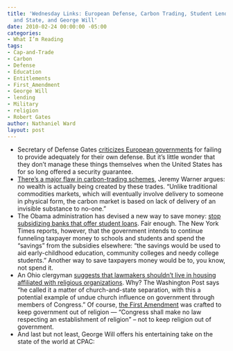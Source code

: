 ```yaml
---
title: 'Wednesday Links: European Defense, Carbon Trading, Student Lending, Church
  and State, and George Will'
date: 2010-02-24 00:00:00 -05:00
categories:
- What I’m Reading
tags:
- Cap-and-Trade
- Carbon
- Defense
- Education
- Entitlements
- First_Amendment
- George Will
- lending
- Military
- religion
- Robert Gates
author: Nathaniel Ward
layout: post
---
```


  * Secretary of Defense Gates [criticizes European governments][1] for failing to provide adequately for their own defense. But it’s little wonder that they don’t manage these things themselves when the United States has for so long offered a security guarantee.
  * [There’s a major flaw in carbon-trading schemes][2], Jeremy Warner argues: no wealth is actually being created by these trades. “Unlike traditional commodities markets, which will eventually involve delivery to someone in physical form, the carbon market is based on lack of delivery of an invisible substance to no-one.”
  * The Obama administration has devised a new way to save money: [stop subsidizing banks that offer student loans][3]. Fair enough. The New York Times reports, however, that the government intends to continue funneling taxpayer money to schools and students and spend the “savings” from the subsidies elsewhere: “the savings would be used to aid early-childhood education, community colleges and needy college students.” Another way to save taxpayers money would be to, you know, not spend it.
  * An Ohio clergyman [suggests that lawmakers shouldn’t live in housing affiliated with religious organizations][4]. Why? The Washington Post says “he called it a matter of church-and-state separation, with this a potential example of undue church influence on government through members of Congress.” Of course, [the First Amendment][5] was crafted to keep government out of religion — “Congress shall make no law respecting an establishment of religion” – not to keep religion out of government.
  * And last but not least, George Will offers his entertaining take on the state of the world at CPAC:

 [1]: http://www.guardian.co.uk/world/2010/feb/23/pacification-europe-security-threat-us-nato
 [2]: http://blogs.telegraph.co.uk/finance/jeremywarner/100003851/here-comes-the-next-bubble-carbon-trading/
 [3]: http://www.nytimes.com/2010/02/18/education/18loan.html
 [4]: http://www.washingtonpost.com/wp-dyn/content/article/2010/02/22/AR2010022204511.html
 [5]: http://topics.law.cornell.edu/constitution/billofrights
